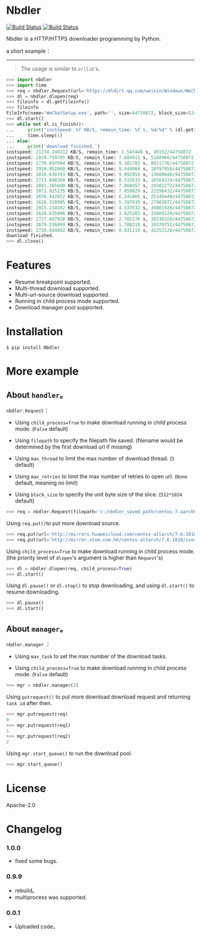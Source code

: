 # Nbdler

[![Build Status](https://img.shields.io/badge/build-passing-green.svg)](https://github.com/ZSAIm/Nbdler)
[![Build Status](https://img.shields.io/badge/pypi-v1.0.0-blue.svg)](https://pypi.org/project/Nbdler/)

Nbdler is a HTTP/HTTPS downloader programming by Python.

a short example：

------

> The usage is similar to ``urllib``'s.

```python
>>> import nbdler
>>> import time
>>> req = nbdler.Request(url='https://dldir1.qq.com/weixin/Windows/WeChatSetup.exe')
>>> dl = nbdler.dlopen(req)
>>> fileinfo = dl.getfileinfo()
>>> fileinfo
FileInfo(name='WeChatSetup.exe', path='', size=44758872, block_size=524288)
>>> dl.start()
>>> while not dl.is_finish():
... 	print("instspeed: %f KB/S, remain_time: %f s, %d/%d" % (dl.getinstspeed()/1024, dl.get_time_left(), dl.get_go_inc(), fileinfo.size))
... 	time.sleep(1)
... else:
... 	print('download finished.')
instspeed: 21234.240212 KB/S, remain_time: 1.543446 s, 49152/44758872
instspeed: 2819.759705 KB/S, remain_time: 7.684911 s, 5160960/44758872
instspeed: 2770.697604 KB/S, remain_time: 9.182783 s, 8011776/44758872
instspeed: 2916.052060 KB/S, remain_time: 9.444060 s, 10797056/44758872
instspeed: 3010.630393 KB/S, remain_time: 9.092954 s, 13680640/44758872
instspeed: 2723.848368 KB/S, remain_time: 8.515533 s, 16564224/44758872
instspeed: 2891.365600 KB/S, remain_time: 7.860457 s, 19382272/44758872
instspeed: 2872.925135 KB/S, remain_time: 7.059829 s, 22290432/44758872
instspeed: 2676.442852 KB/S, remain_time: 6.241065 s, 25149440/44758872
instspeed: 2628.328905 KB/S, remain_time: 5.397935 s, 27983872/44758872
instspeed: 2915.214162 KB/S, remain_time: 4.533532 s, 30801920/44758872
instspeed: 2628.635096 KB/S, remain_time: 3.625203 s, 33669120/44758872
instspeed: 2727.497028 KB/S, remain_time: 2.702176 s, 36536320/44758872
instspeed: 2679.336099 KB/S, remain_time: 1.780210 s, 39370752/44758872
instspeed: 2720.844082 KB/S, remain_time: 0.831110 s, 42252120/44758872
download finished.
>>> dl.close()

```

# Features

- Resume breakpoint supported.
- Multi-thread download supported.
- Multi-url-source download supported.
- Running in child process mode supported.
- Download manager pool supported.

# Installation

```
$ pip install Nbdler
```

# More example

## About ``handler``。

 ``nbdler.Request``：

- Using ``child_process=True`` to make download running in child process mode. (``False`` default)

- Using ``filepath`` to specify the filepath file saved. (filename would be determined by the first download url if missing)
- Using ``max_thread`` to limit the max number of download thread. (``5`` default)
- Using ``max_retries`` to limit the max number of retries to open url. (``None`` default, meaning no limit)
- Using ``block_size`` to specify the unit byte size of the slice. (``512*1024`` default)

```python
>>> req = nbdler.Request(filepath='c:/nbdler_saved_path/centos-7-aarch64.iso', max_retries=3, max_thread=32)
```

Using ``req.put()``to put more download source.

```python
>>> req.put(url='http://mirrors.huaweicloud.com/centos-altarch/7.6.1810/isos/aarch64/CentOS-7-aarch64-NetInstall-1810.iso')
>>> req.put(url='http://mirror.xtom.com.hk/centos-altarch/7.6.1810/isos/aarch64/CentOS-7-aarch64-Minimal-1810.iso')
```

Using ``child_process=True``  to make download running in child process mode.(the priority level of ``dlopen``'s argument is higher than ``Request``'s)

```python
>>> dl = nbdler.dlopen(req, child_process=True)
>>> dl.start()
```

Using ``dl.pause()`` or ``dl.stop()`` to stop downloading, and using ``dl.start()`` to resume downloading.

```python
>>> dl.pause()
>>> dl.start()
```

## About ``manager``。

``nbdler.manager`` ：

- Using ``max_task`` to set the max number of the download tasks.

- Using ``child_process=True`` to make download running in child process mode. (``False`` default)

```python
>>> mgr = nbdler.manager(2)
```

Using ``putrequest()`` to put more download download request and returning ``task id`` after then.

```python
>>> mgr.putrequest(req)
0
>>> mgr.putrequest(req1)
1
>>> mgr.putrequest(req2)
2
```

Using ``mgr.start_queue()`` to run the download pool.

```python
>>> mgr.start_queue()
```

# License

Apache-2.0

# Changelog

### 1.0.0

- fixed some bugs.


### 0.9.9

- rebuild。
- multiprocess was supported.

### 0.0.1

- Uploaded code。

 